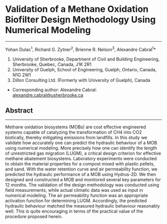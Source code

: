 # Validation of a Methane Oxidation Biofilter Design Methodology Using Numerical Modeling
***
Yohan Dulac$^1$, Richard G. Zytner$^2$, Brienne R. Nelson$^3$, Alexandre Cabral$^1*$

1. University of Sherbrooke, Department of Civil and Building Engineering, Sherbrooke, Quebec, Canada, J1K 2R1
2. University of Guelph, School of Engineering, Guelph, Ontario, Canada, N1G 2W1
3. Dillon Consulting Ltd. (Formerly with University of Guelph), Canada
* Corresponding author: Alexandre Cabral: alexandre.cabral@usherbrooke.ca

## Abstract
***
Methane oxidation biosystems (MOBs) are cost effective engineered systems capable of catalyzing the transformation of CH4 into CO2 biotically, thereby mitigating emissions from landfills. In this study we validate how accurately one can predict the hydraulic behaviour of a MOB using numerical modeling. More precisely how one can identify the length of unrestricted gas migration (LUGM), a critical design criterion for effective methane abatement biosystems. Laboratory experiments were conducted to obtain the material properties for a compost mixed with plastic pellets, and sand. With the water retention curve and air permeability function, we predicted the hydraulic performance of a MOB using Hydrus-2D. We then designed and constructed a MOB and monitored several key parameters for 12 months. The validation of the design methodology was conducted using field measurements, while actual climatic data was used as input in numerical modeling. The air permeability function was an appropriate activation function for determining LUGM. Accordingly, the predicted hydraulic behaviour matched the measured hydraulic behaviour reasonably well. This is quite encouraging in terms of the practical value of the procedure proposed herein.
